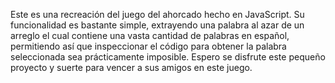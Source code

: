 Este es una recreación del juego del ahorcado hecho en JavaScript. Su funcionalidad es bastante simple, extrayendo una palabra al azar
de un arreglo el cual contiene una vasta cantidad de palabras en español, permitiendo así que inspeccionar el código para obtener la
palabra seleccionada sea prácticamente imposible.
Espero se disfrute este pequeño proyecto y suerte para vencer a sus amigos en este juego.

